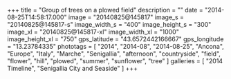 +++
title = "Group of trees on a plowed field"
description = ""
date = "2014-08-25T14:58:17.000"
image = "20140825@145817"
image_s = "20140825@145817-s"
image_width_s = "400"
image_height_s = "300"
image_xl = "20140825@145817-xl"
image_width_xl = "1000"
image_height_xl = "750"
gps_latitude = "43.6572442166667"
gps_longitude = "13.23784335"
phototags = [ "2014", "2014-08", "2014-08-25", "Ancona", "Europe", "Italy", "Marche", "Senigallia", "afternoon", "countryside", "field", "flower", "hill", "plowed", "summer", "sunflower", "tree" ]
galleries = [ "2014 Timeline", "Senigallia City and Seaside" ]
+++
